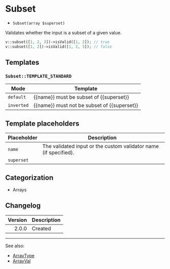 # Subset

- `Subset(array $superset)`

Validates whether the input is a subset of a given value.

```php
v::subset([1, 2, 3])->isValid([1, 2]); // true
v::subset([1, 2])->isValid([1, 2, 3]); // false
```

## Templates

### `Subset::TEMPLATE_STANDARD`

| Mode       | Template                                    |
|------------|---------------------------------------------|
| `default`  | {{name}} must be subset of {{superset}}     |
| `inverted` | {{name}} must not be subset of {{superset}} |

## Template placeholders

| Placeholder | Description                                                      |
|-------------|------------------------------------------------------------------|
| `name`      | The validated input or the custom validator name (if specified). |
| `superset`  |                                                                  |

## Categorization

- Arrays

## Changelog

| Version | Description |
|--------:|-------------|
|   2.0.0 | Created     |

***
See also:

- [ArrayType](ArrayType.md)
- [ArrayVal](ArrayVal.md)
